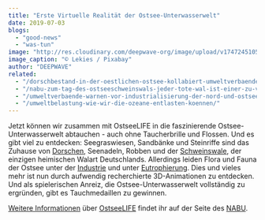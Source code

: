 ```yaml
---
title: "Erste Virtuelle Realität der Ostsee-Unterwasserwelt"
date: 2019-07-03
blogs: 
  - "good-news"
  - "was-tun"
image: "http://res.cloudinary.com/deepwave-org/image/upload/v1747245105/deepwave.org/plaice-205276_1920.jpg"
image_caption: "© Lekies / Pixabay"
author: "DEEPWAVE"
related: 
  - "/dorschbestand-in-der-oestlichen-ostsee-kollabiert-umweltverbaende-fordern-sofortigen-fangstopp/"
  - "/nabu-zum-tag-des-ostseeschweinswals-jeder-tote-wal-ist-einer-zu-viel/"
  - "/umweltverbaende-warnen-vor-industrialisierung-der-nord-und-ostsee/"
  - "/umweltbelastung-wie-wir-die-ozeane-entlasten-koennen/"
---
```


Jetzt können wir zusammen mit OstseeLIFE in die faszinierende Ostsee-Unterwasserwelt abtauchen - auch ohne Taucherbrille und Flossen. Und es gibt viel zu entdecken: Seegraswiesen, Sandbänke und Steinriffe sind das Zuhause von [Dorschen](https://www.deepwave.org/dorschbestand-in-der-oestlichen-ostsee-kollabiert-umweltverbaende-fordern-sofortigen-fangstopp/), Seenadeln, Robben und der [Schweinswale](https://www.deepwave.org/nabu-zum-tag-des-ostseeschweinswals-jeder-tote-wal-ist-einer-zu-viel/), der einzigen heimischen Walart Deutschlands. Allerdings leiden Flora und Fauna der Ostsee unter der [Industrie](https://www.deepwave.org/umweltverbaende-warnen-vor-industrialisierung-der-nord-und-ostsee/) und unter [Eutrophierung](https://www.deepwave.org/umweltbelastung-wie-wir-die-ozeane-entlasten-koennen/). Dies und vieles mehr ist nun durch aufwendig recherchierte 3D-Animationen zu entdecken. Und als spielerischen Anreiz, die Ostsee-Unterwasserwelt vollständig zu ergründen, gibt es Tauchmedaillen zu gewinnen.

[Weitere Informationen](https://www.nabu.de/natur-und-landschaft/meere/ostseelife/index.html) über [OstseeLIFE](http://ostsee-life.nabu.de/de/) findet ihr auf der Seite des [NABU](https://www.nabu.de/).
